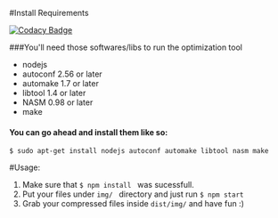 #Install Requirements

[![Codacy Badge](https://api.codacy.com/project/badge/Grade/03ba7ec522d4475da496e68f86390b24)](https://www.codacy.com/app/bsampaio/GoodByeWebOptmizers?utm_source=github.com&utm_medium=referral&utm_content=bsampaio/GoodByeWebOptmizers&utm_campaign=badger)

###You'll need those softwares/libs to run the optimization tool
- nodejs
- autoconf 2.56 or later
- automake 1.7 or later
- libtool 1.4 or later
- NASM 0.98 or later
- make

#### You can go ahead and install them like so:

```$ sudo apt-get install nodejs autoconf automake libtool nasm make ```

#Usage:
1. Make sure that ```$ npm install ``` was sucessfull.
2. Put your files under ```img/ ``` directory and just run ```$ npm start``` 
3. Grab your compressed files inside ```dist/img/``` and have fun :)
